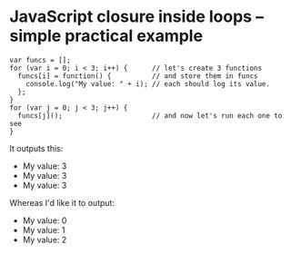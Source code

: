 # JavaScript closure inside loops – simple practical example

```
var funcs = [];
for (var i = 0; i < 3; i++) {      // let's create 3 functions
  funcs[i] = function() {          // and store them in funcs
    console.log("My value: " + i); // each should log its value.
  };
}
for (var j = 0; j < 3; j++) {
  funcs[j]();                      // and now let's run each one to see
}
```
It outputs this:

* My value: 3
* My value: 3
* My value: 3

Whereas I'd like it to output:

* My value: 0
* My value: 1
* My value: 2